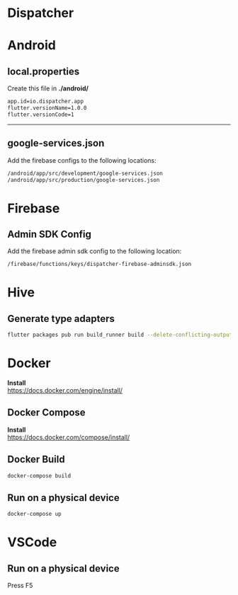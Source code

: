 # Dispatcher

# Android

## local.properties
Create this file in __./android/__

```bash
app.id=io.dispatcher.app
flutter.versionName=1.0.0
flutter.versionCode=1
```

---

## google-services.json
Add the firebase configs to the following locations:

```bash
/android/app/src/development/google-services.json
/android/app/src/production/google-services.json
```

# Firebase

## Admin SDK Config
Add the firebase admin sdk config to the following location:

```bash
/firebase/functions/keys/dispatcher-firebase-adminsdk.json
```

# Hive

## Generate type adapters

```bash
flutter packages pub run build_runner build --delete-conflicting-outputs
```

# Docker

__Install__  
https://docs.docker.com/engine/install/


## Docker Compose

__Install__  
https://docs.docker.com/compose/install/

## Docker Build

```bash
docker-compose build
```

## Run on a physical device

```bash
docker-compose up
```

# VSCode

## Run on a physical device
Press F5